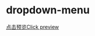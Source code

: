 # dropdown-menu

<a href="http://htmlpreview.github.io/?https://github.com/Zzunky/dropdown-menu/blob/master/index3.html">点击预览Click preview</a>
